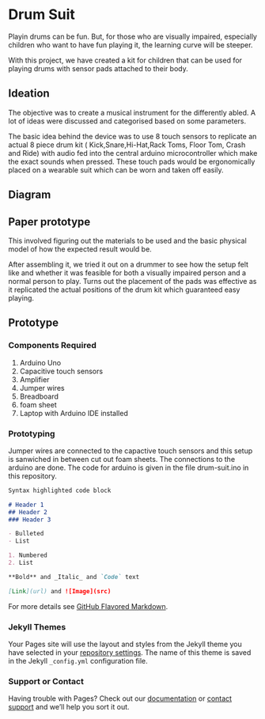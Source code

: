 # Drum Suit

Playin drums can be fun. But, for those who are visually impaired, especially children who want to have fun playing it, the learning curve will be steeper.

With this project, we have created a kit for children that can be used for playing drums with sensor pads attached to their body.

## Ideation

The objective was to create a musical instrument for the differently abled. A lot of ideas were discussed and categorised based on some parameters.

The basic idea behind the device was to use 8 touch sensors to replicate an actual 8 piece drum kit ( Kick,Snare,Hi-Hat,Rack Toms, Floor Tom, Crash and Ride) with audio fed into the central arduino microcontroller which make the exact sounds when pressed. These touch pads would be ergonomically placed on a wearable suit which can be worn and taken off easily.

## Diagram


## Paper prototype

This involved figuring out the materials to be used and the basic physical model of how the expected result would be.

After assembling it, we tried it out on a drummer to see how the setup felt like and whether it was feasible for both a visually impaired person and a normal person to play. Turns out the placement of the pads was effective as it replicated the actual positions of the drum kit which guaranteed easy playing.

## Prototype
### Components Required

1. Arduino Uno
2. Capacitive touch sensors
3. Amplifier
4. Jumper wires
5. Breadboard
6. foam sheet
6. Laptop with Arduino IDE installed

### Prototyping

Jumper wires are connected to the capactive touch sensors and this setup is sanwiched in between cut out foam sheets.
The connections to the arduino are done. The code for arduino is given in the file drum-suit.ino in this repository.

```markdown
Syntax highlighted code block

# Header 1
## Header 2
### Header 3

- Bulleted
- List

1. Numbered
2. List

**Bold** and _Italic_ and `Code` text

[Link](url) and ![Image](src)
```

For more details see [GitHub Flavored Markdown](https://guides.github.com/features/mastering-markdown/).

### Jekyll Themes

Your Pages site will use the layout and styles from the Jekyll theme you have selected in your [repository settings](https://github.com/alensouthland/makers-drum-suit/settings). The name of this theme is saved in the Jekyll `_config.yml` configuration file.

### Support or Contact

Having trouble with Pages? Check out our [documentation](https://help.github.com/categories/github-pages-basics/) or [contact support](https://github.com/contact) and we’ll help you sort it out.
